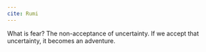 ```yaml
---
cite: Rumi
---
```


What is fear? The non-acceptance of uncertainty. If we accept that uncertainty, it becomes an adventure.
